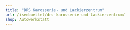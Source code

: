 ```yaml
---
title: "DRS Karosserie- und Lackierzentrum"
url: /isenbuettel/drs-karosserie-und-lackierzentrum/
shop: Autowerkstatt
---
```

